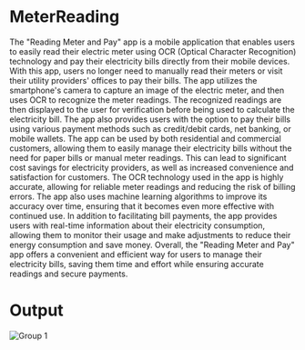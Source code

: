 # MeterReading
The "Reading Meter and Pay" app is a mobile application that enables users to easily read 
their electric meter using OCR (Optical Character Recognition) technology and pay their 
electricity bills directly from their mobile devices. With this app, users no longer need to 
manually read their meters or visit their utility providers' offices to pay their bills. The app 
utilizes the smartphone's camera to capture an image of the electric meter, and then uses OCR 
to recognize the meter readings. The recognized readings are then displayed to the user for 
verification before being used to calculate the electricity bill. The app also provides users 
with the option to pay their bills using various payment methods such as credit/debit cards, 
net banking, or mobile wallets. The app can be used by both residential and commercial 
customers, allowing them to easily manage their electricity bills without the need for paper 
bills or manual meter readings. This can lead to significant cost savings for electricity 
providers, as well as increased convenience and satisfaction for customers. The OCR 
technology used in the app is highly accurate, allowing for reliable meter readings and 
reducing the risk of billing errors. The app also uses machine learning algorithms to improve 
its accuracy over time, ensuring that it becomes even more effective with continued use. In 
addition to facilitating bill payments, the app provides users with real-time information about 
their electricity consumption, allowing them to monitor their usage and make adjustments to 
reduce their energy consumption and save money. Overall, the "Reading Meter and Pay" app 
offers a convenient and efficient way for users to manage their electricity bills, saving them 
time and effort while ensuring accurate readings and secure payments.
# Output
![Group 1](https://user-images.githubusercontent.com/110293923/230702393-4eb72c8e-3899-4fc2-b0ee-f5d5cde4653e.png)
